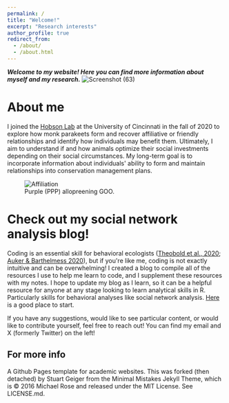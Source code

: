 ```yaml
---
permalink: /
title: "Welcome!"
excerpt: "Research interests"
author_profile: true
redirect_from: 
  - /about/
  - /about.html
---
```

_**Welcome to my website! Here you can find more information about myself and my research.**_
![Screenshot (63)](https://user-images.githubusercontent.com/78130420/147525372-b0620ab1-32fd-4d8e-9e41-7a59be4ebdc1.png)

About me
======

I joined the [Hobson Lab](http://hobsonresearch.com/) at the University of Cincinnati in the fall of 2020 to explore how monk parakeets form and recover affiliative or friendly relationships and identify how individuals may benefit them. Ultimately, I aim to understand if and how animals optimize their social investments depending on their social circumstances. My long-term goal is to incorporate information about individuals' ability to form and maintain relationships into conservation management plans.  

<figure>
  <img src="https://user-images.githubusercontent.com/78130420/181634617-dba0041a-1016-4e38-9eb1-02ebeb39f629.JPG"
 alt="Affiliation">
  <figcaption>Purple (PPP) allopreening GOO.</figcaption>
</figure>


**Check out my social network analysis blog!** 
======
Coding is an essential skill for behavioral ecologists ([Theobold et al., 2020](https://www.tandfonline.com/doi/full/10.1080/10691898.2020.1854636); [Auker & Barthelmess 2020](https://esajournals.onlinelibrary.wiley.com/doi/10.1002/ecs2.3060)), but if you're like me, coding is not exactly intuitive and can be overwhelming! I created a blog to compile all of the resources I use to help me learn to code, and I supplement these resources with my notes. I hope to update my blog as I learn, so it can be a helpful resource for anyone at any stage looking to learn analytical skills in R. Particularly skills for behavioral analyses like social network analysis. [Here](http://claireloconnell.github.io/posts/2021/12/SNArepository/) is a good place to start.

If you have any suggestions, would like to see particular content, or would like to contribute yourself, feel free to reach out! You can find my email and X (formerly Twitter) on the left!

For more info
------
A Github Pages template for academic websites. This was forked (then detached) by Stuart Geiger from the Minimal Mistakes Jekyll Theme, which is © 2016 Michael Rose and released under the MIT License. See LICENSE.md.
